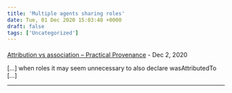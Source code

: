 ```yaml
---
title: 'Multiple agents sharing roles'
date: Tue, 01 Dec 2020 15:03:48 +0000
draft: false
tags: ['Uncategorized']
---
```



#### 
[Attribution vs association &#8211; Practical Provenance](https://practicalprovenance.wordpress.com/2020/12/01/attribution-vs-association/ "") - <time datetime="2020-12-01 15:19:52">Dec 2, 2020</time>

\[…\] when roles it may seem unnecessary to also declare wasAttributedTo \[…\]
<hr />

